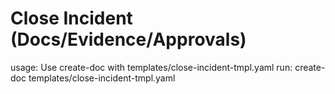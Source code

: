 # Close Incident (Docs/Evidence/Approvals)

usage: Use create-doc with templates/close-incident-tmpl.yaml
run: create-doc templates/close-incident-tmpl.yaml
